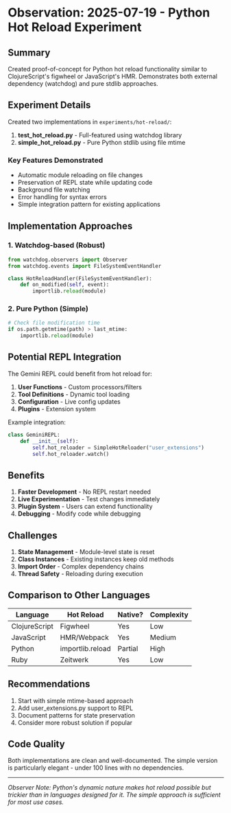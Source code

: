 # Observation: 2025-07-19 - Python Hot Reload Experiment

## Summary
Created proof-of-concept for Python hot reload functionality similar to ClojureScript's figwheel or JavaScript's HMR. Demonstrates both external dependency (watchdog) and pure stdlib approaches.

## Experiment Details

Created two implementations in `experiments/hot-reload/`:

1. **test_hot_reload.py** - Full-featured using watchdog library
2. **simple_hot_reload.py** - Pure Python stdlib using file mtime

### Key Features Demonstrated

- Automatic module reloading on file changes
- Preservation of REPL state while updating code
- Background file watching
- Error handling for syntax errors
- Simple integration pattern for existing applications

## Implementation Approaches

### 1. Watchdog-based (Robust)
```python
from watchdog.observers import Observer
from watchdog.events import FileSystemEventHandler

class HotReloadHandler(FileSystemEventHandler):
    def on_modified(self, event):
        importlib.reload(module)
```

### 2. Pure Python (Simple)
```python
# Check file modification time
if os.path.getmtime(path) > last_mtime:
    importlib.reload(module)
```

## Potential REPL Integration

The Gemini REPL could benefit from hot reload for:

1. **User Functions** - Custom processors/filters
2. **Tool Definitions** - Dynamic tool loading
3. **Configuration** - Live config updates
4. **Plugins** - Extension system

Example integration:
```python
class GeminiREPL:
    def __init__(self):
        self.hot_reloader = SimpleHotReloader("user_extensions")
        self.hot_reloader.watch()
```

## Benefits

1. **Faster Development** - No REPL restart needed
2. **Live Experimentation** - Test changes immediately  
3. **Plugin System** - Users can extend functionality
4. **Debugging** - Modify code while debugging

## Challenges

1. **State Management** - Module-level state is reset
2. **Class Instances** - Existing instances keep old methods
3. **Import Order** - Complex dependency chains
4. **Thread Safety** - Reloading during execution

## Comparison to Other Languages

| Language | Hot Reload | Native? | Complexity |
|----------|------------|---------|------------|
| ClojureScript | Figwheel | Yes | Low |
| JavaScript | HMR/Webpack | Yes | Medium |
| Python | importlib.reload | Partial | High |
| Ruby | Zeitwerk | Yes | Low |

## Recommendations

1. Start with simple mtime-based approach
2. Add user_extensions.py support to REPL
3. Document patterns for state preservation
4. Consider more robust solution if popular

## Code Quality

Both implementations are clean and well-documented. The simple version is particularly elegant - under 100 lines with no dependencies.

---

*Observer Note: Python's dynamic nature makes hot reload possible but trickier than in languages designed for it. The simple approach is sufficient for most use cases.*
